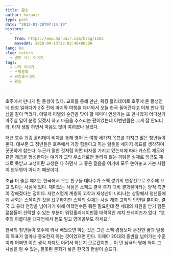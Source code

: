 ```yaml
---
title: 환송
author: haruair
type: post
date: "2013-01-20T07:14:19"
history:
  - 
    from: https://www.haruair.com/blog/1502
    movedAt: 2018-09-13T22:02:40+00:00
lang: ko
slug: return
  - 멜번 사는 이야기
tags:
  - 나의 이야기
  - 스펙문화
  - 워킹홀리데이
  - 환송

---
```

호주에서 만나게 된 동생이 있다. 교회를 통해 만난, 워킹 홀리데이로 호주에 온 동생인데 한참 일하다가 2주 전에 마지막 여행을 다녀와서 오늘 한국 들어간다고 어제 만나 점심을 같이 먹었다. 이렇게 이별의 순간을 맞이 할 때마다 언젠가는 또 만나겠지 어디선가 마주칠 일이 분명 있겠지 하고 마음을 추스리는 편이었는데 이번만큼은 그게 잘 안되더라. 타지 생활 하면서 마음도 많이 여려졌나 싶었다.

매년 호주 워킹 홀리데이 비자를 통해 영어 돈 여행 세가지 목표를 가지고 많은 청년들이 온다. 대부분 그 청년들은 호주에서 가장 힘들다고 하는 일들을 세가지 목표를 생각하며 꿋꿋하게 참는다. 누군가 말한 것처럼 어떤 비자를 가지고 있는지에 따라 카스트 제도와 같은 계급을 형성한다는 얘기가 그닥 우스개로만 들리지 않는 까닭은 실제로 임금도 제대로 못받고 고생이란 고생은 다 하면서 그 좋은 젊음을 여기에 모두 쏟아놓고 가는 사람이 한두명이 아니기 때문이다.

조금 더 슬픈 얘기는 한국에서 오는 친구들 대다수가 스펙 쌓기의 연장선으로 호주에 오고 있다는 사실에 있다. 재미있는 사실은 스펙도 결국 투자 대비 결과물이라는 양적 측면이 강해졌다는 점이다. 자연스럽게 계층의 고착과 재생산이 나타나는 상황에서 청년들에게 사회는 스펙이란 것을 요구하지만 스펙의 실체는 사실 계층 고착의 단면일 뿐이다. 결국 그 유리 천장을 넘어가기 위해 어학연수든 뭐든 필요한데 전 세대의 지원을 받기 힘든 젊음들이 선택할 수 있는 부분이 워킹홀리데이만큼 매력적인 캐치 프레이즈가 없다. &#8220;호주의 아름다운 대자연에서 돈도 벌고 영어공부도 하세요.&#8221;

한국의 청년들이 호주에 와서 배웠으면 하는 것은 그런 스펙 경쟁보다 온전한 꿈과 일생의 목표가 얼마나 중요한지 아는 것이었으면 한다. 이제야 20대의 중반을 넘어가는 수준이라 어쩌면 이런 생각 자체도 어려서 하는지 모르겠지만&#8230; 이 먼 남국의 땅에 와야 그 사실을 알 수 있는, 잘못된 문화가 낳은 한국의 현실이 슬프다.